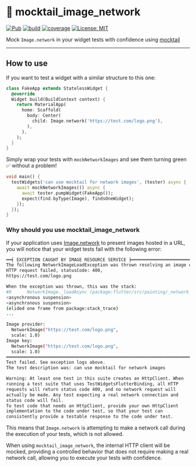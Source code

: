 # 🍹 mocktail_image_network

[![Pub](https://img.shields.io/pub/v/mocktail_image_network.svg)](https://pub.dev/packages/mocktail_image_network)
[![build](https://github.com/felangel/mocktail/workflows/build/badge.svg)](https://github.com/felangel/mocktail/actions)
[![coverage](https://raw.githubusercontent.com/felangel/mocktail/main/coverage_badge.svg)](https://github.com/felangel/mocktail/actions)
[![License: MIT](https://img.shields.io/badge/license-MIT-purple.svg)](https://opensource.org/licenses/MIT)

Mock `Image.network` in your widget tests with confidence using [mocktail](https://pub.dev/packages/mocktail)

---

## How to use

If you want to test a widget with a similar structure to this one:

```dart
class FakeApp extends StatelessWidget {
  @override
  Widget build(BuildContext context) {
    return MaterialApp(
      home: Scaffold(
        body: Center(
          child: Image.network('https://test.com/logo.png'),
        ),
      ),
    );
  }
}
```

Simply wrap your tests with `mockNetworkImages` and see them turning green ✅
without a problem!

```dart
void main() {
  testWidgets('can use mocktail for network images', (tester) async {
    await mockNetworkImages(() async {
      await tester.pumpWidget(FakeApp());
      expect(find.byType(Image), findsOneWidget);
    });
  });
}
```

### Why should you use mocktail_image_network

If your application uses [Image.network](https://api.flutter.dev/flutter/widgets/Image/Image.network.html)
to present images hosted in a URL, you will notice that your widget tests fail
with the following error:

```bash
══╡ EXCEPTION CAUGHT BY IMAGE RESOURCE SERVICE ╞════════════════════════════════════════════════════
The following NetworkImageLoadException was thrown resolving an image codec:
HTTP request failed, statusCode: 400,
https://test.com/logo.png

When the exception was thrown, this was the stack:
#0      NetworkImage._loadAsync (package:flutter/src/painting/_network_image_io.dart:99:9)
<asynchronous suspension>
<asynchronous suspension>
(elided one frame from package:stack_trace)
...

Image provider:
  NetworkImage("https://test.com/logo.png",
  scale: 1.0)
Image key:
  NetworkImage("https://test.com/logo.png",
  scale: 1.0)
════════════════════════════════════════════════════════════════════════════════════════════════════
Test failed. See exception logs above.
The test description was: can use mocktail for network images

Warning: At least one test in this suite creates an HttpClient. When
running a test suite that uses TestWidgetsFlutterBinding, all HTTP
requests will return status code 400, and no network request will
actually be made. Any test expecting a real network connection and
status code will fail.
To test code that needs an HttpClient, provide your own HttpClient
implementation to the code under test, so that your test can
consistently provide a testable response to the code under test.
```

This means that `Image.network` is attempting to make a network call during the
execution of your tests, which is not allowed.

When using `mocktail_image_network`, the internal HTTP client will be mocked,
providing a controlled behavior that does not require making a real network
call, allowing you to execute your tests with confidence.
